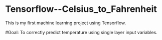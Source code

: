 # Tensorflow--Celsius_to_Fahrenheit

This is my first machine learning project using Tensorflow.

#Goal: To correctly predict temperature using single layer input variables.
